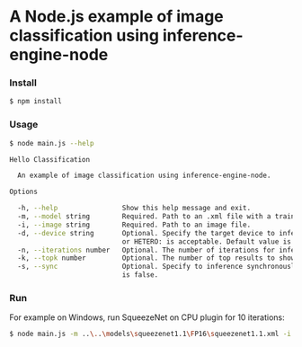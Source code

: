 # A Node.js example of image classification using inference-engine-node

### Install

```sh
$ npm install
```

### Usage

```sh
$ node main.js --help

Hello Classification

  An example of image classification using inference-engine-node.

Options

  -h, --help                Show this help message and exit.
  -m, --model string        Required. Path to an .xml file with a trained model.
  -i, --image string        Required. Path to an image file.
  -d, --device string       Optional. Specify the target device to infer on; CPU, GPU, FPGA, HDDL, MYRIAD
                            or HETERO: is acceptable. Default value is CPU.
  -n, --iterations number   Optional. The number of iterations for inference. Default value is 1.
  -k, --topk number         Optional. The number of top results to show. Default value is 5.
  -s, --sync                Optional. Specify to inference synchronously or asynchronously. Default value
                            is false.
```

### Run

For example on Windows, run SqueezeNet on CPU plugin for 10 iterations:
```sh
$ node main.js -m ..\..\models\squeezenet1.1\FP16\squeezenet1.1.xml -i "c:\Program Files (x86)\IntelSWTools\openvino\deployment_tools\demo\car.png" -d CPU -n 10
```